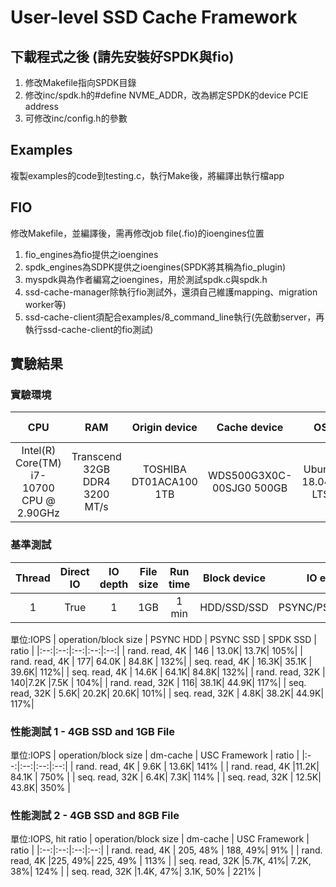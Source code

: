 # User-level SSD Cache Framework 

## 下載程式之後 (請先安裝好SPDK與fio)

1. 修改Makefile指向SPDK目錄
2. 修改inc/spdk.h的#define NVME_ADDR，改為綁定SPDK的device PCIE address
3. 可修改inc/config.h的參數

## Examples

複製examples的code到testing.c，執行Make後，將編譯出執行檔app

## FIO

修改Makefile，並編譯後，需再修改job file(.fio)的ioengines位置

1. fio_engines為fio提供之ioengines
2. spdk_engines為SDPK提供之ioengines(SPDK將其稱為fio_plugin)
3. myspdk與為作者編寫之ioengines，用於測試spdk.c與spdk.h
4. ssd-cache-manager除執行fio測試外，還須自己維護mapping、migration worker等)
5. ssd-cache-client須配合examples/8_command_line執行(先啟動server，再執行ssd-cache-client的fio測試)

## 實驗結果

### 實驗環境

| CPU | RAM | Origin device | Cache device | OS | Linux kernel |
|:--:|:--:|:--:|:--:|:--:|:--:|
| Intel(R) Core(TM) i7-10700 CPU @ 2.90GHz | Transcend 32GB DDR4 3200 MT/s | TOSHIBA DT01ACA100 1TB | WDS500G3X0C-00SJG0 500GB | Ubuntu 18.04.6 LTS | 5.4.0 | 

### 基準測試


| Thread  | Direct IO | IO depth | File size | Run time | Block device | IO engine | File system |
|:--:|:--:|:--:|:--:|:--:|:--:|:--:|:--:|
| 1 | True | 1 | 1GB | 1 min | HDD/SSD/SSD | PSYNC/PSYNC/SPDK | EXT4/EXT4/NONE |

單位:IOPS
| operation/block size  | PSYNC HDD | PSYNC SSD | SPDK SSD | ratio |
|:--:|:--:|:--:|:--:|:--:|
| rand. read, 4K | 146 |  13.0K| 13.7K| 105%|
| rand. read, 4K  | 177| 64.0K | 84.8K | 132%|
| seq. read, 4K  | 16.3K| 35.1K | 39.6K| 112%|
| seq. read, 4K  | 14.6K | 64.1K| 84.8K| 132%|
| rand. read, 32K  | 140|7.2K |7.5K | 104%|
| rand. read, 32K  | 116| 38.1K| 44.9K| 117%|
| seq. read, 32K  | 5.6K| 20.2K| 20.6K| 101%|
| seq. read, 32K  | 4.8K| 38.2K| 44.9K| 117%|

### 性能測試 1 - 4GB SSD and 1GB File

單位:IOPS
| operation/block size  | dm-cache | USC Framework | ratio |
|:--:|:--:|:--:|:--:|
| rand. read, 4K | 9.6K |  13.6K| 141% |
| rand. read, 4K  |11.2K| 84.1K | 750% |
| seq. read, 32K  | 6.4K| 7.3K| 114% |
| seq. read, 32K  | 12.5K| 43.8K| 350% |

### 性能測試 2 - 4GB SSD and 8GB File

單位:IOPS, hit ratio
| operation/block size  | dm-cache | USC Framework | ratio |
|:--:|:--:|:--:|:--:|
| rand. read, 4K | 205, 48% |  188, 49%| 91% |
| rand. read, 4K  |225, 49%| 225, 49% | 113% |
| seq. read, 32K  |5.7K, 41%| 7.2K, 38%| 124% |
| seq. read, 32K  |1.4K, 47%| 3.1K, 50% | 221% |

